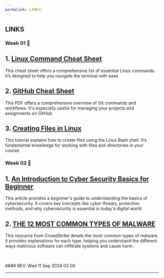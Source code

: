 ```yaml
---
permalink: LINKS/
---
```


## LINKS

### Week 01 🚩
<div class="link-card">
  <h2>1. <a href="https://phoenixnap.com/kb/linux-commands-cheat-sheet">Linux Command Cheat Sheet</a></h2>
  <p>This cheat sheet offers a comprehensive list of essential Linux commands. It’s designed to help you navigate the terminal with ease.</p>
</div>

<div class="link-card">
  <h2>2. <a href="https://training.github.com/downloads/github-git-cheat-sheet.pdf">GitHub Cheat Sheet</a></h2>
  <p>This PDF offers a comprehensive overview of Git commands and workflows. It's especially useful for managing your projects and assignments on GitHub.</p>
</div>

<div class="link-card">
  <h2>3. <a href="https://www.cyberciti.biz/faq/create-a-file-in-linux-using-the-bash-shell-terminal/">Creating Files in Linux</a></h2>
  <p>This tutorial explains how to create files using the Linux Bash shell. It’s fundamental knowledge for working with files and directories in your course.</p>
</div>

### Week 02 🚩
<div class="link-card">
  <h2>1. <a href="https://geekflare.com/understanding-cybersecurity/">An Introduction to Cyber Security Basics for Beginner</a></h2>
  <p>This article provides a beginner's guide to understanding the basics of cybersecurity. It covers key concepts like cyber threats, protection methods, and why cybersecurity is essential in today's digital world.</p>
</div>

<div class="link-card">
  <h2>2. <a href="https://www.crowdstrike.com/cybersecurity-101/malware/types-of-malware/">THE 12 MOST COMMON TYPES OF MALWARE</a></h2>
  <p>This resource from CrowdStrike details the most common types of malware. It provides explanations for each type, helping you understand the different ways malicious software can infiltrate systems and cause harm.</p>
</div>

<br>
<br>
#### REV: Wed 11 Sep 2024 02:00
<hr>

